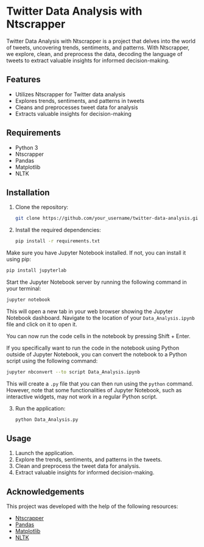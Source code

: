# Twitter Data Analysis with Ntscrapper

Twitter Data Analysis with Ntscrapper is a project that delves into the world of tweets, uncovering trends, sentiments, and patterns. With Ntscrapper, we explore, clean, and preprocess the data, decoding the language of tweets to extract valuable insights for informed decision-making.

## Features

- Utilizes Ntscrapper for Twitter data analysis
- Explores trends, sentiments, and patterns in tweets
- Cleans and preprocesses tweet data for analysis
- Extracts valuable insights for decision-making

## Requirements

- Python 3
- Ntscrapper
- Pandas
- Matplotlib
- NLTK

## Installation

1. Clone the repository:

   ```bash
   git clone https://github.com/your_username/twitter-data-analysis.git
   ```

2. Install the required dependencies:

   ```bash
   pip install -r requirements.txt
   ```

Make sure you have Jupyter Notebook installed. If not, you can install it using pip:

   ```bash
   pip install jupyterlab
   ```

Start the Jupyter Notebook server by running the following command in your terminal:

   ```bash
   jupyter notebook
   ```

This will open a new tab in your web browser showing the Jupyter Notebook dashboard. Navigate to the location of your `Data_Analysis.ipynb` file and click on it to open it.

You can now run the code cells in the notebook by pressing Shift + Enter.

If you specifically want to run the code in the notebook using Python outside of Jupyter Notebook, you can convert the notebook to a Python script using the following command:

```bash
jupyter nbconvert --to script Data_Analysis.ipynb
```

This will create a `.py` file that you can then run using the `python` command. However, note that some functionalities of Jupyter Notebook, such as interactive widgets, may not work in a regular Python script.


3. Run the application:

   ```bash
   python Data_Analysis.py
   ```

## Usage

1. Launch the application.
2. Explore the trends, sentiments, and patterns in the tweets.
3. Clean and preprocess the tweet data for analysis.
4. Extract valuable insights for informed decision-making.

## Acknowledgements

This project was developed with the help of the following resources:

- [Ntscrapper](https://github.com/your_username/ntscrapper)
- [Pandas](https://pandas.pydata.org/)
- [Matplotlib](https://matplotlib.org/)
- [NLTK](https://www.nltk.org/)


